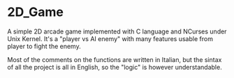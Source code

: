 # 2D_Game
A simple 2D arcade game implemented with C language and NCurses under Unix Kernel. It's a "player vs AI enemy" with many features usable from player to fight the enemy.


Most of the comments on the functions are written in Italian, but the sintax of all the project is all in English, so the "logic" is however understandable.
